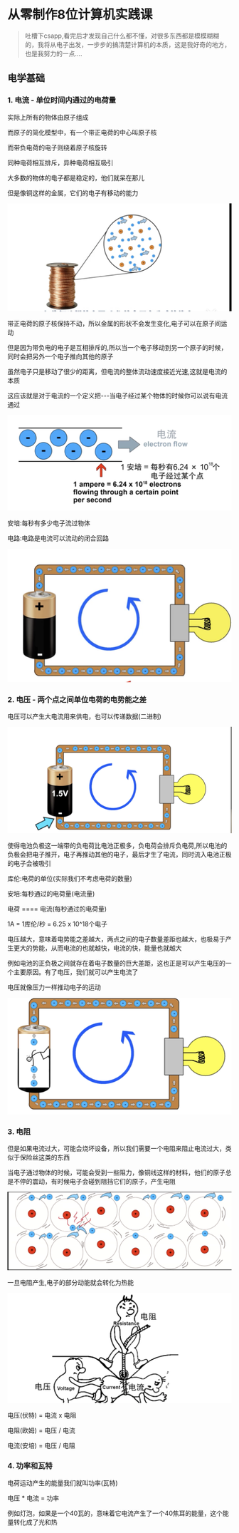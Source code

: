 # 从零制作8位计算机实践课

> 吐槽下csapp,看完后才发现自己什么都不懂，对很多东西都是模模糊糊的，我将从电子出发，一步步的搞清楚计算机的本质，这是我好奇的地方，也是我努力的一点....


## 电学基础

### 1. 电流 - 单位时间内通过的电荷量

实际上所有的物体由原子组成

而原子的简化模型中，有一个带正电荷的中心叫原子核

而带负电荷的电子则绕着原子核旋转

同种电荷相互排斥，异种电荷相互吸引

大多数的物体的电子都是稳定的，他们就呆在那儿

但是像铜这样的金属，它们的电子有移动的能力

![](./image/移动的电子.png)

带正电荷的原子核保持不动，所以金属的形状不会发生变化,电子可以在原子间运动

但是因为带负电的电子是互相排斥的,所以当一个电子移动到另一个原子的时候，同时会把另外一个电子推向其他的原子

虽然电子只是移动了很少的距离，但电流的整体流动速度接近光速,这就是电流的本质

这应该就是对于电流的一个定义把---当电子经过某个物体的时候你可以说有电流通过

![](./image/安培.png)

安培:每秒有多少电子流过物体

电路:电路是电流可以流动的闭合回路

![](./image/电路.png) 

###  2. 电压 - 两个点之间单位电荷的电势能之差

电压可以产生大电流用来供电，也可以传递数据(二进制)

![](./image/电压.png)

使得电池负极这一端带的负电荷比电池正极多，负电荷会排斥负电荷,所以电池的负极会把电子推开，电子再推动其他的电子，最后才生了电流，同时流入电池正极的电子会被吸引

库伦:电荷的单位(实际我们不考虑电荷的数量)

安培:每秒通过的电荷量(电流量)

电荷 ==== 电流(每秒通过的电荷量)

1A = 1库伦/秒 = 6.25 x 10^18个电子

电压越大，意味着电势能之差越大，两点之间的电子数量差距也越大，也极易于产生更大的势能，从而电流的也就越快，电流的快，能量也就越大

例如电池的正负极之间就存在着电子数量的巨大差距，这也正是可以产生电压的一个主要原因。有了电压，我们就可以产生电流了


电压就像压力一样推动电子的运动

![](./image/电压的推动力.png)

### 3. 电阻

但是如果电流过大，可能会烧坏设备，所以我们需要一个电阻来阻止电流过大，类似于保险丝这类的东西

当电子通过物体的时候，可能会受到一些阻力，像铜线这样的材料，他们的原子总是不停的震动，有时候电子会碰到阻挡它们的原子，产生电阻

![](./image/电阻.png)

一旦电阻产生,电子的部分动能就会转化为热能

![](./image/电阻电流电压的关系.png)


电压(伏特) = 电流 x 电阻

电阻(欧姆) = 电压 / 电流 

电流(安培) = 电压 / 电阻

### 4. 功率和瓦特

电荷运动产生的能量我们就叫功率(瓦特)

电压 * 电流 = 功率

例如灯泡，如果是一个40瓦的，意味着它电流产生了一个40焦耳的能量，这个能量转化成了光和热








































